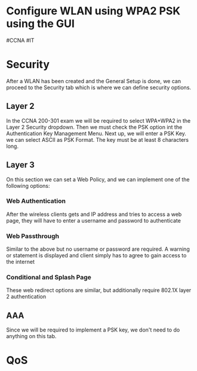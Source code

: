 # Configure WLAN using WPA2 PSK using the GUI
#CCNA #IT 

# Security
After a WLAN has been created and the General Setup is done, we can proceed to the Security tab which is where we can define security options.

## Layer 2 
In the CCNA 200-301 exam we will be required to select WPA+WPA2 in the Layer 2 Security dropdown.
Then we must check the PSK option int the Authentication Key Management Menu. Next up, we will enter a PSK Key. we can select ASCII as PSK Format. The key must be at least 8 characters long.

## Layer 3
On this section we can set a Web Policy, and we can implement one of the following options:
### Web Authentication
After the wireless clients gets and IP address and tries to access a web page, they will have to enter a username and password to authenticate
### Web Passthrough
Similar to the above but no username or password are required. A warning or statement is displayed and client simply has to agree to gain access to the internet
### Conditional and Splash Page
These web redirect options are similar, but additionally require 802.1X layer 2 authentication

## AAA 
Since we will be required to implement a PSK key, we don't need to do anything on this tab.

# QoS


